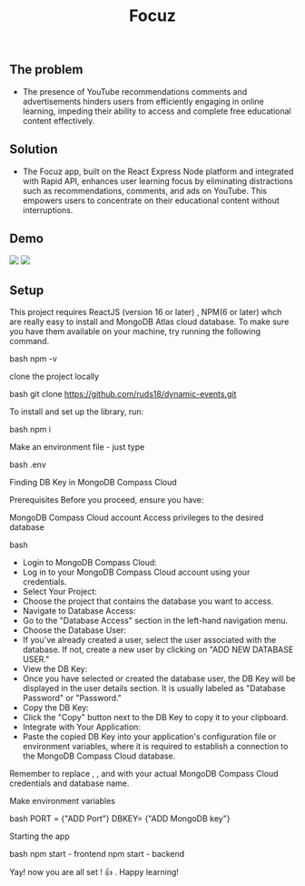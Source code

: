 <h1 align="center">Focuz</h1>

<br>

## The problem

* The presence of YouTube recommendations comments and advertisements hinders users from efficiently engaging in online learning, impeding their ability to access and complete free educational content effectively.

## Solution

* The Focuz app, built on the React Express Node platform and integrated with Rapid API, enhances user learning focus by eliminating distractions such as recommendations, comments, and ads on YouTube. This empowers users to concentrate on their educational content without interruptions.

## Demo

<img src=(https://github.com/ruds18/Focuz/blob/master/src/components/assets/home.png) />
<img src="/src/components/assets/play.png" />




## Setup

This project requires ReactJS (version 16 or later) , NPM(6 or later) whch are really easy to install and MongoDB Atlas cloud database. To make sure you have them available on your machine, try running the following command.

bash
  npm -v


clone the project locally

bash
  git clone https://github.com/ruds18/dynamic-events.git


To install and set up the library, run:

bash
   npm i 


Make an environment file - just type

bash
   .env


Finding DB Key in MongoDB Compass Cloud

Prerequisites
Before you proceed, ensure you have:

MongoDB Compass Cloud account
Access privileges to the desired database

bash
* Login to MongoDB Compass Cloud:
* Log in to your MongoDB Compass Cloud account using your credentials.
* Select Your Project:
* Choose the project that contains the database you want to access.
* Navigate to Database Access:
* Go to the "Database Access" section in the left-hand navigation menu.
* Choose the Database User:
* If you've already created a user, select the user associated with the database. If not, create a new user by clicking on "ADD NEW DATABASE USER."
* View the DB Key:
* Once you have selected or created the database user, the DB Key will be displayed in the user details section. It is usually labeled as "Database Password" or "Password."
* Copy the DB Key:
* Click the "Copy" button next to the DB Key to copy it to your clipboard.
* Integrate with Your Application:
* Paste the copied DB Key into your application's configuration file or environment variables, where it is required to establish a connection to the MongoDB Compass Cloud database.


Remember to replace <username>, <password>, and <dbname> with your actual MongoDB Compass Cloud credentials and database name.


Make environment variables


bash
   PORT = {"ADD Port"}
   DBKEY= {"ADD MongoDB key"}




Starting the app

bash
   npm start - frontend
   npm start  - backend




Yay! now you are all set ! 👍 . Happy learning!
